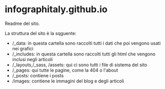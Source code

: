# infographitaly.github.io
Readme del sito.

La struttura del sito è la sqguente:
- /_data: in questa cartella sono raccolti tutti i dati che poi vengono usati nei grafici
- /_includes: in questa cartella sono raccolti tutti gli html che vengono inclusi negli articoli
- /_layouts,/_sass, /assets: qui ci sono tutti i file di sistema del sito
- /_pages: qui tutte le pagine, come la 404 o l'about
- /_posts: contiene i posts
- /images: contiene le immagini del blog e degli articoli
